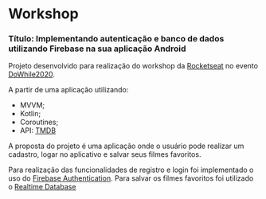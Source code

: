 # Workshop 

### Título: Implementando autenticação e banco de dados utilizando Firebase na sua aplicação Android

Projeto desenvolvido para realização do workshop da [Rocketseat](https://rocketseat.com.br/) no evento [DoWhile2020](https://dowhile.rocketseat.com.br/inscricao?utm_source=google&utm_medium=cpc&utm_term=00+Rocketseat&gclid=CjwKCAiA5IL-BRAzEiwA0lcWYoZ53ALYSmcMpTBUrrX8IH43Rcu_77LiSRX8wGPa7eQ7sqRUVnAY9RoCLGcQAvD_BwE).

A partir de uma aplicação utilizando:
- MVVM;
- Kotlin;
- Coroutines;
- API: [TMDB](https://developers.themoviedb.org/3/getting-started)

A proposta do projeto é uma aplicação onde o usuário pode realizar um cadastro, logar no aplicativo e salvar seus filmes favoritos.

Para realização das funcionalidades de registro e login foi implementado o uso do [Firebase Authentication](https://firebase.google.com/docs/auth?hl=pt-br).
Para salvar os filmes favoritos foi utilizado o [Realtime Database](https://firebase.google.com/docs/database?hl=pt-br)


